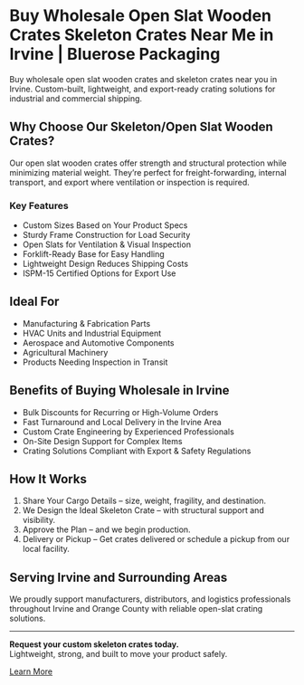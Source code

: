 # Buy Wholesale Open Slat Wooden Crates Skeleton Crates Near Me in Irvine | Bluerose Packaging 

Buy wholesale open slat wooden crates and skeleton crates near you in Irvine. Custom-built, lightweight, and export-ready crating solutions for industrial and commercial shipping.

## Why Choose Our Skeleton/Open Slat Wooden Crates?

Our open slat wooden crates offer strength and structural protection while minimizing material weight. They’re perfect for freight-forwarding, internal transport, and export where ventilation or inspection is required.

### Key Features

- Custom Sizes Based on Your Product Specs  
- Sturdy Frame Construction for Load Security  
- Open Slats for Ventilation & Visual Inspection  
- Forklift-Ready Base for Easy Handling  
- Lightweight Design Reduces Shipping Costs  
- ISPM-15 Certified Options for Export Use

## Ideal For

- Manufacturing & Fabrication Parts  
- HVAC Units and Industrial Equipment  
- Aerospace and Automotive Components  
- Agricultural Machinery  
- Products Needing Inspection in Transit

## Benefits of Buying Wholesale in Irvine

- Bulk Discounts for Recurring or High-Volume Orders  
- Fast Turnaround and Local Delivery in the Irvine Area  
- Custom Crate Engineering by Experienced Professionals  
- On-Site Design Support for Complex Items  
- Crating Solutions Compliant with Export & Safety Regulations

## How It Works

1. Share Your Cargo Details – size, weight, fragility, and destination.  
2. We Design the Ideal Skeleton Crate – with structural support and visibility.  
3. Approve the Plan – and we begin production.  
4. Delivery or Pickup – Get crates delivered or schedule a pickup from our local facility.

## Serving Irvine and Surrounding Areas

We proudly support manufacturers, distributors, and logistics professionals throughout Irvine and Orange County with reliable open-slat crating solutions.

---

**Request your custom skeleton crates today.**  
Lightweight, strong, and built to move your product safely.

[Learn More](https://www.bluerosepackaging.com/location/irvine/buy-open-slat-wooden-crates-skeleton-crates-near-me-in-irvine/)

